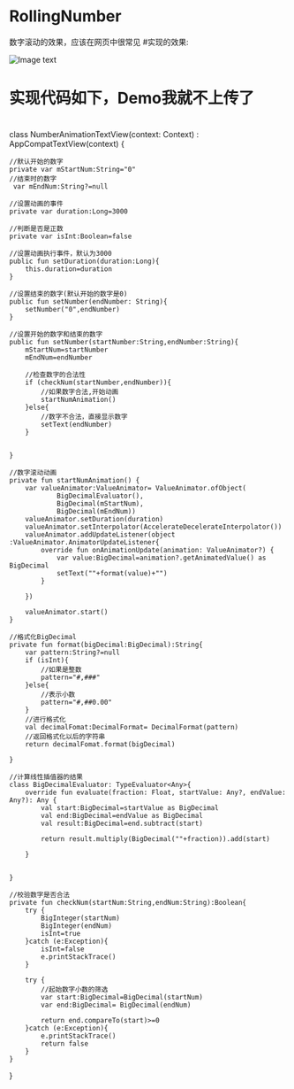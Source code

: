 # RollingNumber
数字滚动的效果，应该在网页中很常见
#实现的效果:


![Image text](https://img-blog.csdn.net/20180510165251647)
# 实现代码如下，Demo我就不上传了
#

 
 
class NumberAnimationTextView(context: Context) : AppCompatTextView(context) {


    //默认开始的数字
    private var mStartNum:String="0"
    //结束时的数字
     var mEndNum:String?=null

    //设置动画的事件
    private var duration:Long=3000

    //判断是否是正数
    private var isInt:Boolean=false

    //设置动画执行事件，默认为3000
    public fun setDuration(duration:Long){
        this.duration=duration
    }

    //设置结束的数字(默认开始的数字是0)
    public fun setNumber(endNumber: String){
        setNumber("0",endNumber)
    }

    //设置开始的数字和结束的数字
    public fun setNumber(startNumber:String,endNumber:String){
        mStartNum=startNumber
        mEndNum=endNumber

        //检查数字的合法性
        if (checkNum(startNumber,endNumber)){
            //如果数字合法,开始动画
            startNumAnimation()
        }else{
            //数字不合法，直接显示数字
            setText(endNumber)
        }


    }

    //数字滚动动画
    private fun startNumAnimation() {
        var valueAnimator:ValueAnimator= ValueAnimator.ofObject(
                BigDecimalEvaluator(),
                BigDecimal(mStartNum),
                BigDecimal(mEndNum))
        valueAnimator.setDuration(duration)
        valueAnimator.setInterpolator(AccelerateDecelerateInterpolator())
        valueAnimator.addUpdateListener(object :ValueAnimator.AnimatorUpdateListener{
            override fun onAnimationUpdate(animation: ValueAnimator?) {
                var value:BigDecimal=animation?.getAnimatedValue() as BigDecimal
                setText(""+format(value)+"")
            }

        })

        valueAnimator.start()
    }

    //格式化BigDecimal
    private fun format(bigDecimal:BigDecimal):String{
        var pattern:String?=null
        if (isInt){
            //如果是整数
            pattern="#,###"
        }else{
            //表示小数
            pattern="#,##0.00"
        }
        //进行格式化
        val decimalFomat:DecimalFormat= DecimalFormat(pattern)
        //返回格式化以后的字符串
        return decimalFomat.format(bigDecimal)

    }

    //计算线性插值器的结果
    class BigDecimalEvaluator: TypeEvaluator<Any>{
        override fun evaluate(fraction: Float, startValue: Any?, endValue: Any?): Any {
            val start:BigDecimal=startValue as BigDecimal
            val end:BigDecimal=endValue as BigDecimal
            val result:BigDecimal=end.subtract(start)

            return result.multiply(BigDecimal(""+fraction)).add(start)

        }


    }

    //校验数字是否合法
    private fun checkNum(startNum:String,endNum:String):Boolean{
        try {
            BigInteger(startNum)
            BigInteger(endNum)
            isInt=true
        }catch (e:Exception){
            isInt=false
            e.printStackTrace()
        }

        try {
            //起始数字小数的筛选
            var start:BigDecimal=BigDecimal(startNum)
            var end:BigDecimal= BigDecimal(endNum)

            return end.compareTo(start)>=0
        }catch (e:Exception){
            e.printStackTrace()
            return false
        }
    }





}
